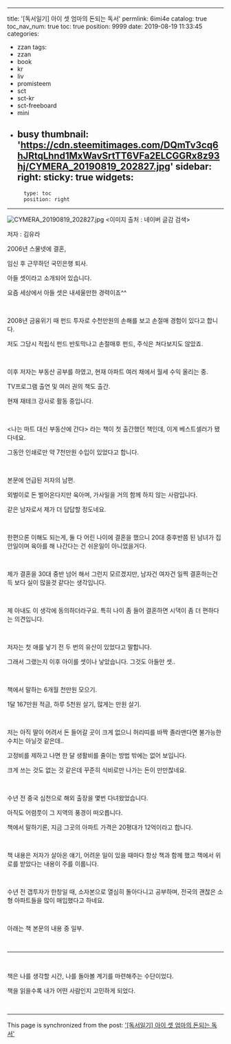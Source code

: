 
---
title: '[독서일기] 아이 셋 엄마의 돈되는 독서'
permlink: 6imi4e
catalog: true
toc_nav_num: true
toc: true
position: 9999
date: 2019-08-19 11:33:45
categories:
- zzan
tags:
- zzan
- book
- kr
- liv
- promisteem
- sct
- sct-kr
- sct-freeboard
- mini
- busy
thumbnail: 'https://cdn.steemitimages.com/DQmTv3cq6hJRtqLhnd1MxWavSrtTT6VFa2ELCGGRx8z93hj/CYMERA_20190819_202827.jpg'
sidebar:
    right:
        sticky: true
widgets:
    -
        type: toc
        position: right
---


![CYMERA_20190819_202827.jpg](https://cdn.steemitimages.com/DQmTv3cq6hJRtqLhnd1MxWavSrtTT6VFa2ELCGGRx8z93hj/CYMERA_20190819_202827.jpg)
<이미지 출처 : 네이버 글감 검색>

저자 : 김유라

2006년 스물넷에 결혼, 

임신 후 근무하던 국민은행 퇴사.

아들 셋이라고 소개되어 있습니다.

요즘 세상에서 아들 셋은 내세울만한 경력이죠^^

​

2008년 금융위기 때 펀드 투자로 수천만원의 손해를 보고 손절매 경험이 있다고 합니다.

저도 그당시 적립식 펀드 반토막나고 손절매후 펀드, 주식은 쳐다보지도 않았죠.

​

이후 저자는 부동산 공부를 하였고, 현재 아파트 여러 채에서 월세 수익 올리는 중.

TV프로그램 출연 및 여러 권의 책도 출간.

현재 재테크 강사로 활동 중입니다.

​

<나는 마트 대신 부동산에 간다> 라는 책이 첫 출간했던 책인데, 이게 베스트셀러가 됐다네요.

그동안 인쇄로만 약 7천만원 수입이 있었다고 합니다.

​

본문에 언급된 저자의 남편. 

외벌이로 돈 벌어온다지만 육아며, 가사일을 거의 함께 하지 않는 사람입니다. 

같은 남자로서 제가 더 답답할 정도네요.

​

한편으론 이해도 되는게, 둘 다 어린 나이에 결혼을 했으니 20대 중후반쯤 된 남녀가 집안일이며 육아를 해 나간다는 건 쉬운일이 아니었을거다.

​

제가 결혼을 30대 중반 넘어 해서 그런지 모르겠지만, 남자건 여자건 일찍 결혼하는건 득 보다 실이 많을것 같다는 생각입니다.

​

제 아내도 이 생각에 동의하더라구요. 특히 나이 좀 들어 결혼하면 시댁이 좀 더 편하다는 의견입니다.

​

저자는 첫 애를 낳기 전 두 번의 유산이 있었다고 말합니다.

그래서 그랬는지 이후 아이를 셋이나 낳았습니다. 그것도 아들만 셋..

​

책에서 말하는 6개월 천만원 모으기.

1달 167만원 적금, 하루 5천원 살기, 많게는 만원 살기.

​

저는 아직 딸이 어려서 돈 들어갈 곳이 크게 없으니 허리띠를 바짝 졸라맨다면 불가능한 수치는 아닐것 같은데..

고정비를 제하고 나면 한 달 생활비를 줄이는 방법 밖에는 없어 보입니다.

크게 쓰는 것도 없는 것 같은데 꾸준히 식비로만 나가는 돈이 만만찮네요.

​

수년 전 중국 심천으로 해외 출장을 몇번 다녀왔었습니다.

아직도 어렴풋이 그 지역의 풍경이 떠오릅니다.

책에서 말하기론, 지금 그곳의 아파트 가격은 20평대가 12억이라고 합니다.

​

책 내용은 저자가 살아온 얘기, 어려운 일이 있을 때마다 항상 책과 함께 했고 책에서 위로를 받았다는 내용이 주를 이룹니다.

​

수년 전 갭투자가 한창일 때, 소자본으로 열심히 돌아다니고 공부하며, 전국의 괜찮은 소형 아파트들을 많이 매입했다고 하네요.

​

아래는 책 본문의 내용 중 일부.

​

***

​

책은 나를 생각할 시간, 나를 돌아볼 계기를 마련해주는 수단이었다.

책을 읽을수록 내가 어떤 사람인지 고민하게 되었다.

​

- - -

This page is synchronized from the post: ['[독서일기] 아이 셋 엄마의 돈되는 독서'](https://steemit.com/@lucky2015/6imi4e)
